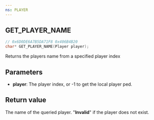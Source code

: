 ```yaml
---
ns: PLAYER
---
```

## GET_PLAYER_NAME

```c
// 0x6D0DE6A7B5DA71F8 0x406B4B20
char* GET_PLAYER_NAME(Player player);
```

Returns the players name from a specified player index

## Parameters
* **player**: The player index, or -1 to get the local player ped.

## Return value
The name of the queried player. "**Invalid**" if the player does not exist.
